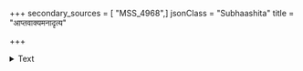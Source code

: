+++
secondary_sources = [ "MSS_4968",]
jsonClass = "Subhaashita"
title = "आप्तवाक्यमनादृत्य"

+++

<details><summary>Text</summary>

आप्तवाक्यमनादृत्य दर्पेणाचरितं यदि।  
फलितं विपरीतं तत् का तत्र परिदेवना॥
</details>

